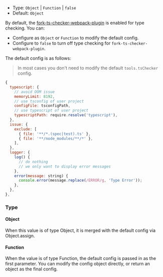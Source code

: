 - Type: `Object` | `Function` | `false`
- Default: `Object`

By default, the [fork-ts-checker-webpack-plugin](https://github.com/TypeStrong/fork-ts-checker-webpack-plugin) is enabled for type checking. You can:

- Configure as `Object` or `Function` to modify the default config.
- Configure to `false` to turn off type checking for `fork-ts-checker-webpack-plugin`.

The default config is as follows:

> In most cases you don't need to modify the default `tools.tsChecker` config.

```js
{
  typescript: {
    // avoid OOM issue
    memoryLimit: 8192,
    // use tsconfig of user project
    configFile: tsconfigPath,
    // use typescript of user project
    typescriptPath: require.resolve('typescript'),
  },
  issue: {
    exclude: [
      { file: '**/*.(spec|test).ts' },
      { file: '**/node_modules/**/*' },
    ],
  },
  logger: {
    log() {
      // do nothing
      // we only want to display error messages
    },
    error(message: string) {
      console.error(message.replace(/ERROR/g, 'Type Error'));
    },
  },
},
```

### Type

#### Object

When this value is of type Object, it is merged with the default config via Object.assign.

#### Function

When the value is of type Function, the default config is passed in as the first parameter. You can modify the config object directly, or return an object as the final config.
